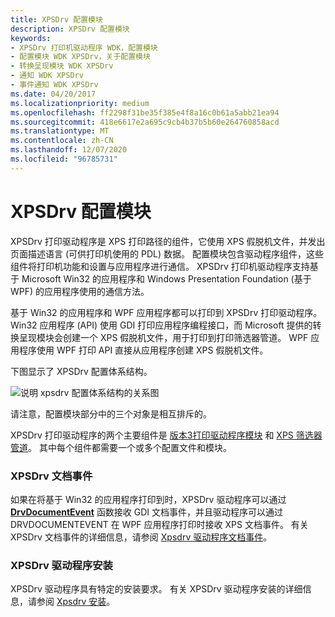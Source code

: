 ```yaml
---
title: XPSDrv 配置模块
description: XPSDrv 配置模块
keywords:
- XPSDrv 打印机驱动程序 WDK，配置模块
- 配置模块 WDK XPSDrv，关于配置模块
- 转换呈现模块 WDK XPSDrv
- 通知 WDK XPSDrv
- 事件通知 WDK XPSDrv
ms.date: 04/20/2017
ms.localizationpriority: medium
ms.openlocfilehash: ff2298f31be35f385e4f8a16c0b61a5abb21ea94
ms.sourcegitcommit: 418e6617e2a695c9cb4b37b5b60e264760858acd
ms.translationtype: MT
ms.contentlocale: zh-CN
ms.lasthandoff: 12/07/2020
ms.locfileid: "96785731"
---
```

# <a name="xpsdrv-configuration-module"></a>XPSDrv 配置模块


XPSDrv 打印驱动程序是 XPS 打印路径的组件，它使用 XPS 假脱机文件，并发出页面描述语言 (可供打印机使用的 PDL) 数据。 配置模块包含驱动程序组件，这些组件将打印机功能和设置与应用程序进行通信。 XPSDrv 打印机驱动程序支持基于 Microsoft Win32 的应用程序和 Windows Presentation Foundation (基于 WPF) 的应用程序使用的通信方法。

基于 Win32 的应用程序和 WPF 应用程序都可以打印到 XPSDrv 打印驱动程序。 Win32 应用程序 (API) 使用 GDI 打印应用程序编程接口，而 Microsoft 提供的转换呈现模块会创建一个 XPS 假脱机文件，用于打印到打印筛选器管道。 WPF 应用程序使用 WPF 打印 API 直接从应用程序创建 XPS 假脱机文件。

下图显示了 XPSDrv 配置体系结构。

![说明 xpsdrv 配置体系结构的关系图](images/xpsconfig.png)

请注意，配置模块部分中的三个对象是相互排斥的。

XPSDrv 打印驱动程序的两个主要组件是 [版本3打印驱动程序模块](version-3-xpsdrv-print-driver-components.md) 和 [XPS 筛选器管道](filter-pipeline-configuration-file.md)。 其中每个组件都需要一个或多个配置文件和模块。

### <a name="xpsdrv-document-events"></a>XPSDrv 文档事件

如果在将基于 Win32 的应用程序打印到时，XPSDrv 驱动程序可以通过 [**DrvDocumentEvent**](/windows-hardware/drivers/ddi/winddiui/nf-winddiui-drvdocumentevent) 函数接收 GDI 文档事件，并且驱动程序可以通过 DRVDOCUMENTEVENT 在 WPF 应用程序打印时接收 XPS 文档事件。 有关 XPSDrv 文档事件的详细信息，请参阅 [Xpsdrv 驱动程序文档事件](xps-driver-document-events.md)。

### <a name="xpsdrv-driver-installation"></a>XPSDrv 驱动程序安装

XPSDrv 驱动程序具有特定的安装要求。 有关 XPSDrv 驱动程序安装的详细信息，请参阅 [Xpsdrv 安装](xpsdrv-installation.md)。

 

